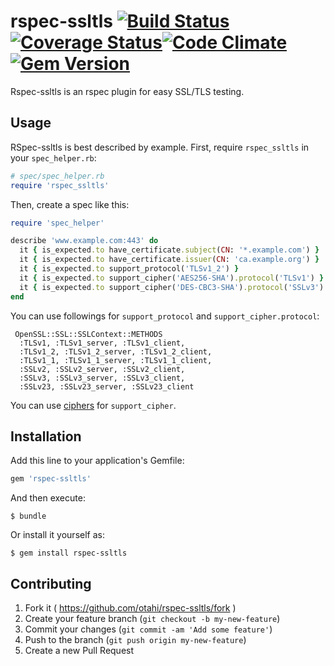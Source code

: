 # rspec-ssltls [![Build Status](https://travis-ci.org/otahi/rspec-ssltls.png?branch=master)](https://travis-ci.org/otahi/rspec-ssltls)[![Coverage Status](https://coveralls.io/repos/otahi/rspec-ssltls/badge.png?branch=master)](https://coveralls.io/r/otahi/rspec-ssltls?branch=master)[![Code Climate](https://codeclimate.com/github/otahi/rspec-ssltls.png)](https://codeclimate.com/github/otahi/rspec-ssltls)[![Gem Version](https://badge.fury.io/rb/rspec-ssltls.png)](http://badge.fury.io/rb/rspec-ssltls)


Rspec-ssltls is an rspec plugin for easy SSL/TLS testing.

## Usage

RSpec-ssltls is best described by example. First, require `rspec_ssltls` in your `spec_helper.rb`:

```ruby
# spec/spec_helper.rb
require 'rspec_ssltls'
```

Then, create a spec like this:

```ruby
require 'spec_helper'

describe 'www.example.com:443' do
  it { is_expected.to have_certificate.subject(CN: '*.example.com') }
  it { is_expected.to have_certificate.issuer(CN: 'ca.example.org') }
  it { is_expected.to support_protocol('TLSv1_2') }
  it { is_expected.to support_cipher('AES256-SHA').protocol('TLSv1') }
  it { is_expected.to support_cipher('DES-CBC3-SHA').protocol('SSLv3') }
end
```

You can use followings for `support_protocol` and `support_cipher.protocol`:
```
 OpenSSL::SSL::SSLContext::METHODS
  :TLSv1, :TLSv1_server, :TLSv1_client,
  :TLSv1_2, :TLSv1_2_server, :TLSv1_2_client,
  :TLSv1_1, :TLSv1_1_server, :TLSv1_1_client,
  :SSLv2, :SSLv2_server, :SSLv2_client,
  :SSLv3, :SSLv3_server, :SSLv3_client,
  :SSLv23, :SSLv23_server, :SSLv23_client
```

You can use [ciphers](https://www.openssl.org/docs/apps/ciphers.html) for `support_cipher`.


## Installation

Add this line to your application's Gemfile:

```ruby
gem 'rspec-ssltls'
```

And then execute:

    $ bundle

Or install it yourself as:

    $ gem install rspec-ssltls

## Contributing

1. Fork it ( https://github.com/otahi/rspec-ssltls/fork )
2. Create your feature branch (`git checkout -b my-new-feature`)
3. Commit your changes (`git commit -am 'Add some feature'`)
4. Push to the branch (`git push origin my-new-feature`)
5. Create a new Pull Request
